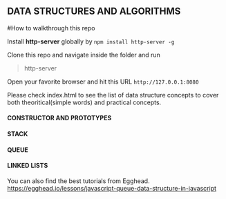 ## DATA STRUCTURES AND ALGORITHMS

#How to walkthrough this repo

Install **http-server** globally by `npm install http-server -g`

Clone this repo and navigate inside the folder and run 

>http-server

Open your favorite browser and hit this URL `http://127.0.0.1:8080`

Please check index.html to see the list of data structure concepts to cover both theoritical(simple words) and practical concepts.

#### CONSTRUCTOR AND PROTOTYPES

#### STACK

#### QUEUE

#### LINKED LISTS

You can also find the best tutorials from Egghead. https://egghead.io/lessons/javascript-queue-data-structure-in-javascript
